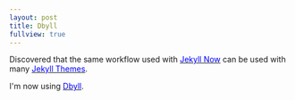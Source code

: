 ```yaml
---
layout: post
title: Dbyll
fullview: true
---
```


Discovered that the same workflow used with [<span style="color: blue">Jekyll Now</span>](https://github.com/barryclark/jekyll-now) can be used with many [<span style="color: blue">Jekyll Themes</span>](http://jekyllthemes.org).

I'm now using [<span style="color: blue">Dbyll</span>](https://github.com/dbtek/dbyll).
